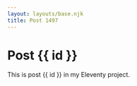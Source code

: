 ```yaml
---
layout: layouts/base.njk
title: Post 1497
---
```


# Post {{ id }}

This is post {{ id }} in my Eleventy project.

